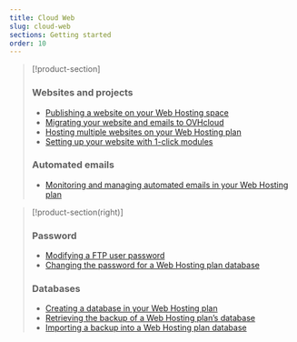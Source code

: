 ```yaml
---
title: Cloud Web
slug: cloud-web
sections: Getting started
order: 10
---
```


> [!product-section]
>
> ### Websites and projects
>
> - [Publishing a website on your Web Hosting space](https://docs.ovh.com/ie/en/hosting/web_hosting_how_to_get_my_website_online/)
> - [Migrating your website and emails to OVHcloud](https://docs.ovh.com/ie/en/hosting/migrating-website-to-ovh/)
> - [Hosting multiple websites on your Web Hosting plan](https://docs.ovh.com/ie/en/hosting/multisites-configuring-multiple-websites/)
> - [Setting up your website with 1-click modules](https://docs.ovh.com/ie/en/hosting/web_hosting_web_hosting_modules/)
>
> ### Automated emails
>
> - [Monitoring and managing automated emails in your Web Hosting plan](https://docs.ovh.com/ie/en/hosting/web_hosting_monitoring_automatic_emails/)
>

> [!product-section(right)]
>
> ### Password
>
> - [Modifying a FTP user password](https://docs.ovh.com/ie/en/hosting/modify-ftp-user-password/)
> - [Changing the password for a Web Hosting plan database](https://docs.ovh.com/ie/en/hosting/change-password-database/)
>
> ### Databases
>
> - [Creating a database in your Web Hosting plan](https://docs.ovh.com/ie/en/hosting/creating-database/)
> - [Retrieving the backup of a Web Hosting plan’s database](https://docs.ovh.com/ie/en/hosting/web_hosting_database_export_guide/)
> - [Importing a backup into a Web Hosting plan database](https://docs.ovh.com/ie/en/hosting/web_hosting_guide_to_importing_a_mysql_database/)
>